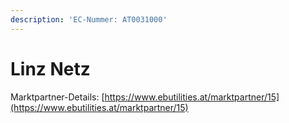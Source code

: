 ```yaml
---
description: 'EC-Nummer: AT0031000'
---
```


# Linz Netz

Marktpartner-Details: [https://www.ebutilities.at/marktpartner/15](https://www.ebutilities.at/marktpartner/15)
